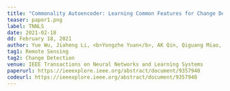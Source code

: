 ```yaml
---
title: "Commonality Autoencoder: Learning Common Features for Change Detection from Heterogeneous Images" 
teaser: paper1.png
label: TNNLS
date: 2021-02-18
dd: February 18, 2021
author: Yue Wu, Jiaheng Li, <b>Yongzhe Yuan</b>, AK Qin, Qiguang Miao, Maoguo Gong
tag1: Remote Sensing
tag2: Change Detection
venue: IEEE Transactions on Neural Networks and Learning Systems
paperurl: https://ieeexplore.ieee.org/abstract/document/9357940
codeurl: https://ieeexplore.ieee.org/abstract/document/9357940
---
```


